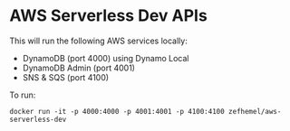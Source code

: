 AWS Serverless Dev APIs
=======================

This will run the following AWS services locally:

* DynamoDB (port 4000) using Dynamo Local
* DynamoDB Admin (port 4001)
* SNS & SQS (port 4100)

To run:

	docker run -it -p 4000:4000 -p 4001:4001 -p 4100:4100 zefhemel/aws-serverless-dev
